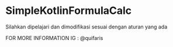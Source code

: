 # SimpleKotlinFormulaCalc
Silahkan dipelajari dan dimodifikasi sesuai dengan aturan yang ada

FOR MORE INFORMATION
IG : @quifaris
